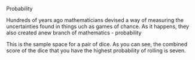 Probability

Hundreds of years ago mathematicians devised a way of measuring the uncertainties found in things uch as games of chance.
As it happens, they also created anew branch of mathematics - probability

This is the sample space for a pair of dice.
As you can see, the combined score of the dice that you have the highest probability of rolling is seven.
